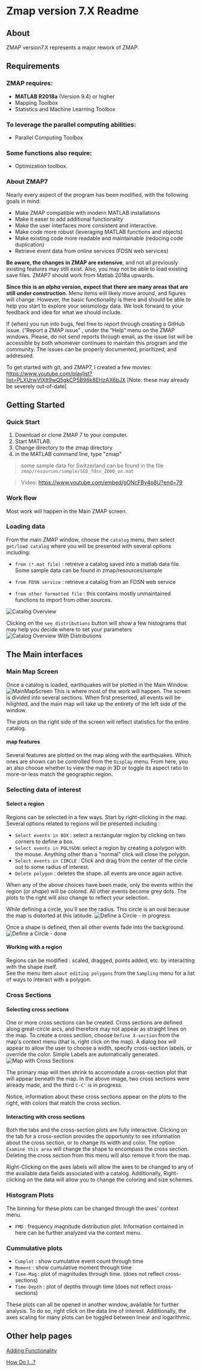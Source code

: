 # Zmap version 7.X Readme

## About

ZMAP version7.X represents a major rework of ZMAP.

## Requirements

### ZMAP requires:
- __MATLAB R2018a__ (Version 9.4) or higher
- Mapping Toolbox
- Statistics and Machine Learning Toolbox

### To leverage the parallel computing abilities:
- Parallel Computing Toolbox

### Some functions also require:
- Optimization toolbox.

### About ZMAP7

Nearly every aspect of the program has been modified, with the following goals in mind:

*  Make ZMAP compatible with modern MATLAB installations
*  Make it easer to add additional functionality
*  Make the user interfaces more consistent and interactive.
*  Make code more robust (leveraging MATLAB functions and objects)
*  Make existing code more readable and maintainable (reducing code duplication)
*  Retrieve event data from online services (FDSN web services)
 
**Be aware, the changes in ZMAP are extensive**, and not all previously existing features may still exist. Also, you may not be able to load existing save files.
ZMAP7 should work from Matlab 2018a upwards.
 
**Since this is an *alpha* version, expect that there are many areas that are still under construction**. Menu items will likely move around, and figures will change.  However, the basic functionality is there and should be able to help you start to explore your seismology data. We look forward to your feedback and idea for what we should include.
 
If (when) you run into bugs, feel free to report through creating a GitHub issue. (“Report a ZMAP issue” , under the “Help” menu on the ZMAP windows.  Please, do not send reports through email, as the issue list will be accessible by both whomever continues to maintain this program and the community.  The issues can be properly documented, prioritized, and addressed. 
 
To get started with git, and ZMAP7, I created a few movies:
https://www.youtube.com/playlist?list=PLXUrwVIXIt9wQ5gkCP5B96k8EHzAX6bJX 
[Note: these may already be severely out-of-date]


## Getting Started

### Quick Start

1. Download or clone ZMAP 7 to your computer. 
1. Start MATLAB.
1. Change directory to the zmap directory
1. in the MATLAB command line, type "zmap"

> some sample data for Switzerland can be found in the file `zmap/resources/sample/SED_fdsn_2000_on.mat`

> Video: https://www.youtube.com/embed/gONcFBy4p8U?end=79

### Work flow

Most work will happen in the Main ZMAP screen.  

### Loading data

From the main ZMAP window, choose the `catalog` menu, then select `get/load catalog` where you will be presented with several options including:

* `from (*.mat file)` : retreive a catalog saved into a matlab data file.  Some sample data can be found in zmap/resources/sample

* `from FDSN service` : retrieve a catalog from an FDSN web service

* `from other formatted file` : this contains mostly unmaintained functions to import from other sources.


![Catalog Overview](docs/img/catalog_overview_20180216.png)

Clicking on the `see distributions` button will show a few histograms that may help you decide where to set your parameters
![Catalog Overview With Distributions](docs/img/catoverview_dist_20180216.png)

## The Main interfaces

### Main Map Screen

Once a catalog is loaded, earthquakes will be plotted in the Main Window.
![MainMapScreen](docs/img/ZmapMainWindow_20180216.png)
This is where most of the work will happen.  The screen is divided into several sections.  When first presented, all events will be hilighted, and the main map will take up the entirety of the left side of the window.

The plots on the right side of the screen will reflect statistics for the entire catalog.

#### map features

Several features are plotted on the map along with the earthquakes. Which ones are shown can be controlled from the `Display` menu.  From here, you an also choose whether to view the map in 3D or toggle its aspect ratio to more-or-less match the geographic region.

### Selecting data of interest

#### Select a region

Regions can be selected in a few ways. Start by right-clicking in the map. Several options related to regions will be presented including :

* `Select events in BOX` : select a rectangular region by clicking on two corners to define a box.
* `Select events in POLYGON`: select a region by creating a polygon with the mouse.  Anything other than a "normal" click will close the polygon.
* `Select events in CIRCLE` : Click and drag from the center of the circle out to some radius of interest.
* `Delete polygon` : deletes the shape. all events are once again active.

When any of the above choices have been made, only the events within the region (or _shape_) will be colored. All other events become grey dots.  The plots to the right will also change to reflect your selection.

While defining a circle, you'll see the radius.  This circle is an oval because the map is distorted at this latitude.
![Define a Circle - in progress](docs/img/circle_inprogress.png)

Once a shape is defined, then all other events fade into the background.
![Define a Circle - done](docs/img/circleselected.png)

#### Working with a region

Regions can be modified : scaled, dragged, points added, etc. by interacting with the shape itself.  
See the menu item `about editing polygons` from the `Sampling` menu for a list of ways to interact with a polygon.


### Cross Sections

#### Selecting cross sections

One or more cross sections can be created. Cross sections are defined along
great-circle arcs, and therefore may not appear as straight lines on the map.
To create a cross section, choose `Define X-section` from the map's context menu (that is, right click on the map). A dialog box will appear to allow the user to choose a width, specify cross-section labels, or override the color. Simple Labels are automatically generated.
![Map with Cross Sections](docs/img/map_with_2p5xsec.png)

The primary map will then shrink to accomodate a cross-section plot that will
appear beneath the map.  In the above image, two cross sections were already made, and the third `C-C'` is in progress.

Notice, information about these cross sections appear on the plots to the right, with colors that match the cross section.

#### Interacting with cross sections

Both the tabs and the cross-section plots are fully interactive.
Clicking on the tab for a cross-section provides the opportunity to see information about the cross section, or to change its width and color.
The option `Examine this area` will change the shape to encompass the cross section.  Deleting the cross section from this menu will also remove it from the map.

Right-Clicking on the axes labels will allow the axes to be changed to any of the available data fields associated with a catalog.  Additionally, Right-clicking on the data will allow you to change the coloring and size schemes.

### Histogram Plots

The binning for these plots can be changed through the axes' context menu.

* `FMD` : frequency magnitude distribution plot. Information contained in here can be further analyzed via the context menu.

### Cummulative plots

* `Cumplot` : show cumulative event count through time
* `Moment` : show cumulative moment through time
* `Time-Mag` : plot of magnitudes through time. (does not reflect cross-sections)
* `Time-Depth` : plot of depths through time (does not reflect cross-sections)

These plots can all be opened in another window, available for further analysis. To do so, right click on the data line of interest.  Additionally, the axes scaling for many plots can be toggled between linear and logarithmic.

## Other help pages

[Adding Functionality](ADDING_FUNCTIONALITY.md)

[How Do I...?](HOWDOI.md)
